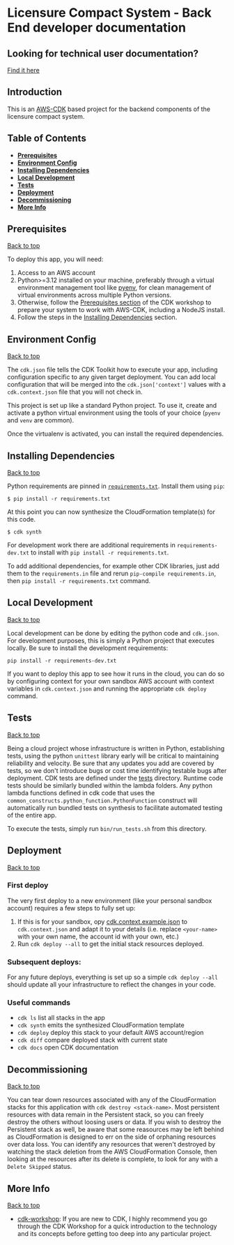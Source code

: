 # Licensure Compact System - Back End developer documentation

## Looking for technical user documentation?
[Find it here](./docs/README.md)

## Introduction

This is an [AWS-CDK](https://aws.amazon.com/cdk/) based project for the backend components of the licensure compact system.

## Table of Contents
- **[Prerequisites](#prerequisites)**
- **[Environment Config](#environment-config)**
- **[Installing Dependencies](#installing-dependencies)**
- **[Local Development](#local-development)**
- **[Tests](#tests)**
- **[Deployment](#deployment)**
- **[Decommissioning](#decommissioning)**
- **[More Info](#more-info)**

## Prerequisites
[Back to top](#licensure-compact-system---back-end)

To deploy this app, you will need:
1) Access to an AWS account
2) Python>=3.12 installed on your machine, preferably through a virtual environment management tool like [pyenv](https://github.com/pyenv/pyenv), for clean management of virtual environments across multiple Python versions.
3) Otherwise, follow the [Prerequisites section](https://cdkworkshop.com/15-prerequisites.html) of the CDK workshop to prepare your system to work with AWS-CDK, including a NodeJS install.
4) Follow the steps in the [Installing Dependencies](#installing-dependencies) section.

## Environment Config
[Back to top](#licensure-compact-system---back-end)

The `cdk.json` file tells the CDK Toolkit how to execute your app, including configuration specific to any given target deployment. You can add local configuration that will be merged into the `cdk.json['context']` values with a `cdk.context.json` file that you will not check in.

This project is set up like a standard Python project. To use it, create and activate a python virtual environment using the tools of your choice (`pyenv` and `venv` are common).

Once the virtualenv is activated, you can install the required dependencies.

## Installing Dependencies
[Back to top](#licensure-compact-system---back-end)

Python requirements are pinned in [`requirements.txt`](requirements.txt). Install them using `pip`:

```
$ pip install -r requirements.txt
```

At this point you can now synthesize the CloudFormation template(s) for this code.

```
$ cdk synth
```

For development work there are additional requirements in `requirements-dev.txt` to install with `pip install -r requirements.txt`.

To add additional dependencies, for example other CDK libraries, just add
them to the `requirements.in` file and rerun `pip-compile requirements.in`, then `pip install -r requirements.txt`
command.

## Local Development
[Back to top](#licensure-compact-system---back-end)

Local development can be done by editing the python code and `cdk.json`. For development purposes, this is simply a Python project that executes locally. Be sure to install the development requirements:

```
pip install -r requirements-dev.txt
```

If you want to deploy this app to see how it runs in the cloud, you can do so by configuring context for your own sandbox AWS account with context variables in `cdk.context.json` and running the appropriate `cdk deploy` command.

## Tests
[Back to top](#licensure-compact-system---back-end)

Being a cloud project whose infrastructure is written in Python, establishing tests, using the python `unittest` library early will be critical to maintaining reliability and velocity. Be sure that any updates you add are covered by tests, so we don't introduce bugs or cost time identifying testable bugs after deployment. CDK tests are defined under the [tests](./tests) directory. Runtime code tests should be similarly bundled within the lambda folders. Any python lambda functions defined in cdk code that uses the `common_constructs.python_function.PythonFunction` construct will automatically run bundled tests on synthesis to facilitate automated testing of the entire app.

To execute the tests, simply run `bin/run_tests.sh` from this directory.

## Deployment
[Back to top](#licensure-compact-system---back-end)

### First deploy
The very first deploy to a new environment (like your personal sandbox account) requires a few steps to fully set up:
1) If this is for your sandbox, opy [cdk.context.example.json](./cdk.context.example.json) to `cdk.context.json` and adapt it to your details (i.e. replace `<your-name>` with your own name, the account id with your own, etc.)
2) Run `cdk deploy --all` to get the initial stack resources deployed.

### Subsequent deploys:
For any future deploys, everything is set up so a simple `cdk deploy --all` should update all your infrastructure to reflect the changes in your code.

### Useful commands

* `cdk ls`          list all stacks in the app
* `cdk synth`       emits the synthesized CloudFormation template
* `cdk deploy`      deploy this stack to your default AWS account/region
* `cdk diff`        compare deployed stack with current state
* `cdk docs`        open CDK documentation

## Decommissioning
[Back to top](#licensure-compact-system---back-end)

You can tear down resources associated with any of the CloudFormation stacks for this application with `cdk destroy <stack-name>`. Most persistent resources with data remain in the Persistent stack, so you can freely destroy the others without loosing users or data. If you wish to destroy the Persistent stack as well, be aware that some reasources may be left behind as CloudFormation is designed to err on the side of orphaning resources over data loss. You can identify any resources that weren't destroyed by watching the stack deletion from the AWS CloudFormation Console, then looking at the resources after its delete is complete, to look for any with a `Delete Skipped` status.

## More Info
[Back to top](#licensure-compact-system---back-end)

- [cdk-workshop](https://cdkworkshop.com/): If you are new to CDK, I highly recommend you go through the CDK Workshop for a quick introduction to the technology and its concepts before getting too deep into any particular project.
